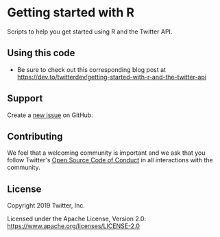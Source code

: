 # Getting started with R
Scripts to help you get started using R and the Twitter API.

## Using this code
* Be sure to check out this corresponding blog post at https://dev.to/twitterdev/getting-started-with-r-and-the-twitter-api

## Support

Create a [new issue](https://github.com/twitterdev/getting-started-with-r/issues) on GitHub.

## Contributing

We feel that a welcoming community is important and we ask that you follow Twitter's
[Open Source Code of Conduct](https://github.com/twitter/code-of-conduct/blob/master/code-of-conduct.md)
in all interactions with the community.

## License

Copyright 2019 Twitter, Inc.

Licensed under the Apache License, Version 2.0: https://www.apache.org/licenses/LICENSE-2.0
